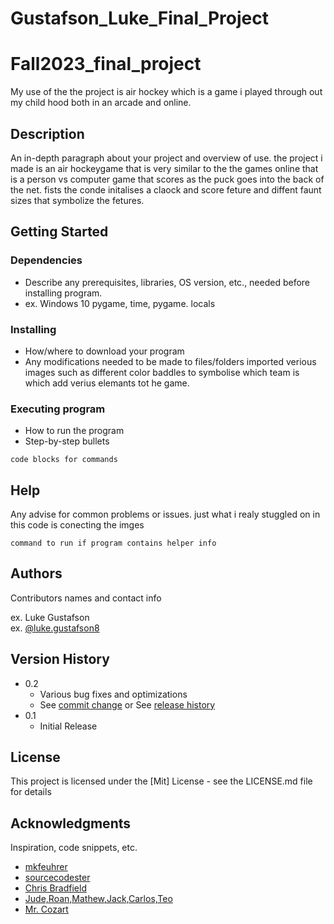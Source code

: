 # Gustafson_Luke_Final_Project
# Fall2023_final_project

My use of the the project is air hockey which is a game i played through out my child hood both in an arcade and online.

## Description 

An in-depth paragraph about your project and overview of use.
the project i made is an air hockeygame that is very similar to the the games online that is a person vs computer game that scores as the puck goes into the back of the net. fists the conde initalises a claock and score feture and diffent faunt sizes that symbolize the fetures. 


## Getting Started

### Dependencies

* Describe any prerequisites, libraries, OS version, etc., needed before installing program.
* ex. Windows 10
pygame, time, pygame. locals 
### Installing

* How/where to download your program
* Any modifications needed to be made to files/folders
imported verious images such as different color baddles to symbolise which team is which add verius elemants tot he game. 

### Executing program

* How to run the program
* Step-by-step bullets
```
code blocks for commands
```

## Help

Any advise for common problems or issues. just what i realy stuggled on in this code is conecting the imges 
```
command to run if program contains helper info
```

## Authors

Contributors names and contact info

ex. Luke Gustafson  
ex. [@luke.gustafson8]()

## Version History

* 0.2
    * Various bug fixes and optimizations
    * See [commit change]() or See [release history]()
* 0.1
    * Initial Release

## License

This project is licensed under the [Mit] License - see the LICENSE.md file for details

## Acknowledgments

Inspiration, code snippets, etc.
* [mkfeuhrer](https://github.com/mkfeuhrer/Air-hockey/blob/master/main.py)
* [sourcecodester](https://www.sourcecodester.com/python/14565/air-hockey-game-using-python-source-code.html)
* [Chris Bradfield](http://kidscancode.org/blog/)
* [Jude,Roan,Mathew,Jack,Carlos,Teo](Tablemates)
* [Mr. Cozart](teacher)

